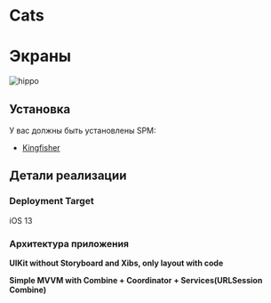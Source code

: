 
# Cats
# Экраны
![hippo](https://media.giphy.com/media/SwneFkTXjgTHg2ccfP/giphy.gif)

## Установка
У вас должны быть установлены SPM:
- <a href="https://github.com/onevcat/Kingfisher">Kingfisher</a>

## Детали реализации
### Deployment Target

iOS 13
### Архитектура приложения

**UIKit without Storyboard and Xibs, only layout with code**<br>

**Simple MVVM with Combine + Coordinator + Services(URLSession Combine)**<br>
